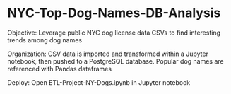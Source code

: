 # NYC-Top-Dog-Names-DB-Analysis

Objective: Leverage public NYC dog license data CSVs to find interesting trends among dog names

Organization: CSV data is imported and transformed within a Jupyter notebook, then pushed to a PostgreSQL database. Popular dog names are referenced with Pandas dataframes

Deploy: Open ETL-Project-NY-Dogs.ipynb in Jupyter notebook
